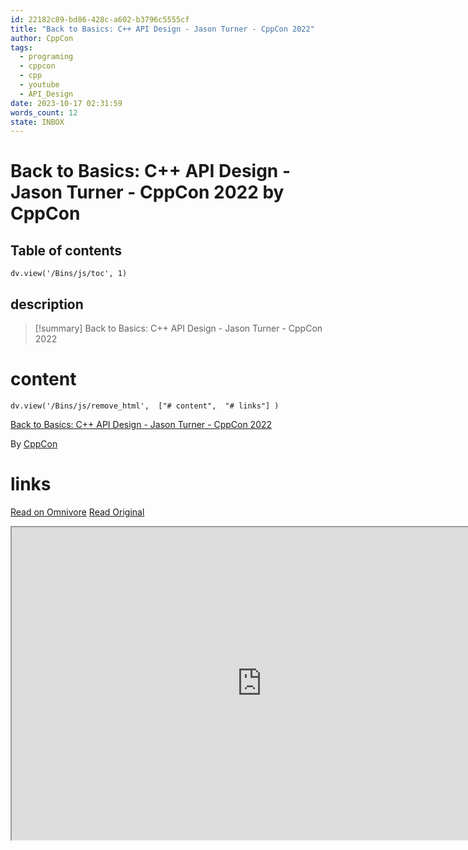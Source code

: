 ```yaml
---
id: 22182c89-bd86-428c-a602-b3796c5555cf
title: "Back to Basics: C++ API Design - Jason Turner - CppCon 2022"
author: CppCon
tags:
  - programing
  - cppcon
  - cpp
  - youtube
  - API_Design
date: 2023-10-17 02:31:59
words_count: 12
state: INBOX
---
```


# Back to Basics: C++ API Design - Jason Turner - CppCon 2022 by CppCon
## Table of contents
```dataviewjs 
dv.view('/Bins/js/toc', 1) 
```


## description
>[!summary] 
> Back to Basics: C++ API Design - Jason Turner - CppCon 2022


# content
```dataviewjs 
dv.view('/Bins/js/remove_html',  ["# content",  "# links"] ) 
```
[Back to Basics: C++ API Design - Jason Turner - CppCon 2022](https://www.youtube.com/watch?v=zL-vn%5FpGGgY)

By [CppCon](https://www.youtube.com/@CppCon)



# links
[Read on Omnivore](https://omnivore.app/me/back-to-basics-c-api-design-jason-turner-cpp-con-2022-18b3ad50075)
[Read Original](https://www.youtube.com/watch?v=zL-vn_pGGgY)

<iframe src="https://www.youtube.com/watch?v=zL-vn_pGGgY"  width="800" height="500"></iframe>
